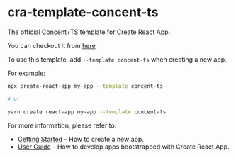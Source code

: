 # cra-template-concent-ts

The official [Concent](https://github.com/concentjs/concent)+TS template for Create React App.

You can checkout it from [here](https://github.com/concentjs/cra-template-concent-ts)

To use this template, add `--template concent-ts` when creating a new app.

For example:

```sh
npx create-react-app my-app --template concent-ts

# or

yarn create react-app my-app --template concent-ts
```

For more information, please refer to:

- [Getting Started](https://create-react-app.dev/docs/getting-started) – How to create a new app.
- [User Guide](https://create-react-app.dev) – How to develop apps bootstrapped with Create React App.
